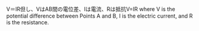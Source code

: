 <tr><td>V＝IR但し、VはAB間の電位差、Iは電流、Rは抵抗<td><tr><tr><td>V=IR where V is the potential difference between Points A and B, I is the electric current, and R is the resistance.<td><tr></table>

